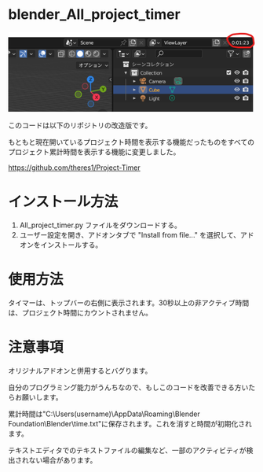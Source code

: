 # blender_All_project_timer
![](https://github.com/Genchan96/blender_All_project_timer/blob/main/demo1.png)

このコードは以下のリポジトリの改造版です。

もともと現在開いているプロジェクト時間を表示する機能だったものをすべてのプロジェクト累計時間を表示する機能に変更しました。

https://github.com/theres1/Project-Timer

# インストール方法
1. All_project_timer.py ファイルをダウンロードする。
2. ユーザー設定を開き、アドオンタブで "Install from file..." を選択して、アドオンをインストールする。

# 使用方法
タイマーは、トップバーの右側に表示されます。30秒以上の非アクティブ時間は、プロジェクト時間にカウントされません。

# 注意事項
オリジナルアドオンと併用するとバグります。

自分のプログラミング能力がうんちなので、もしこのコードを改善できる方いたらお願いします。

累計時間は"C:\Users\(username)\AppData\Roaming\Blender Foundation\Blender\time.txt"に保存されます。これを消すと時間が初期化されます。

テキストエディタでのテキストファイルの編集など、一部のアクティビティが検出されない場合があります。
